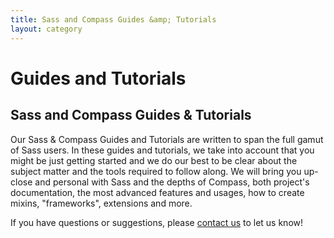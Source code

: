 ```yaml
---
title: Sass and Compass Guides &amp; Tutorials
layout: category
---
```


# Guides and Tutorials

## Sass and Compass Guides &amp; Tutorials

Our Sass &amp; Compass Guides and Tutorials are written to span the full gamut of Sass users. In these guides and tutorials, we take into account that you might be just getting started and we do our best to be clear about the subject matter and the tools required to follow along. We will bring you up-close and personal with Sass and the depths of Compass, both project's documentation, the most advanced features and usages, how to create mixins, "frameworks", extensions and more.

If you have questions or suggestions, please [contact us](/contact) to let us know!
